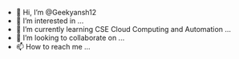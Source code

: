 - 👋 Hi, I’m @Geekyansh12
- 👀 I’m interested in ...
- 🌱 I’m currently learning CSE Cloud Computing and Automation ...
- 💞️ I’m looking to collaborate on ...
- 📫 How to reach me ...

<!---
Geekyansh12/Geekyansh12 is a ✨ special ✨ repository because its `README.md` (this file) appears on your GitHub profile.
You can click the Preview link to take a look at your changes.
--->
